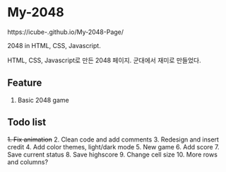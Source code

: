 # My-2048

https://icube-.github.io/My-2048-Page/

2048 in HTML, CSS, Javascript.

HTML, CSS, Javascript로 만든 2048 페이지.
군대에서 재미로 만들었다.


## Feature

1. Basic 2048 game


## Todo list

~~1. Fix animation~~
2. Clean code and add comments
3. Redesign and insert credit
4. Add color themes, light/dark mode
5. New game
6. Add score
7. Save current status
8. Save highscore
9. Change cell size
10. More rows and columns?
